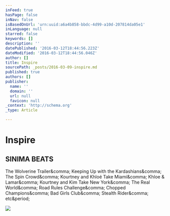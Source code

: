 ```yaml
---
inFeed: true
hasPage: false
inNav: false
isBasedOnUrl: 'urn:uuid:a6a4b858-bbdc-4d99-a10d-207814da05e1'
inLanguage: null
starred: false
keywords: []
description: ''
datePublished: '2016-03-12T18:44:56.223Z'
dateModified: '2016-03-12T18:44:56.046Z'
author: []
title: Inspire
sourcePath: _posts/2016-03-09-inspire.md
published: true
authors: []
publisher:
  name: ''
  domain: ''
  url: null
  favicon: null
_context: 'http://schema.org'
_type: Article

---
```

# Inspire

<article style=""><h1>SINIMA BEATS</h1><p>The Wolverine Trailer&amp;comma; Keeping Up with the Kardashians&amp;comma; The Spin Crowd&amp;comma; Kourtney and Khloé Take Miami&amp;comma; Khloe &amp; Lamar&amp;comma; Kourtney and Kim Take New York&amp;comma; The Real World&amp;comma; Road Rules Challenge&amp;comma; Chopped Champions&amp;comma; Bad Girls Club&amp;comma; Stealth Rider&amp;comma; etc&amp;period;</p><img src="http://sinimabeats.net/wp-content/uploads/2014/02/Royalty-free-Music4.png" /></article>